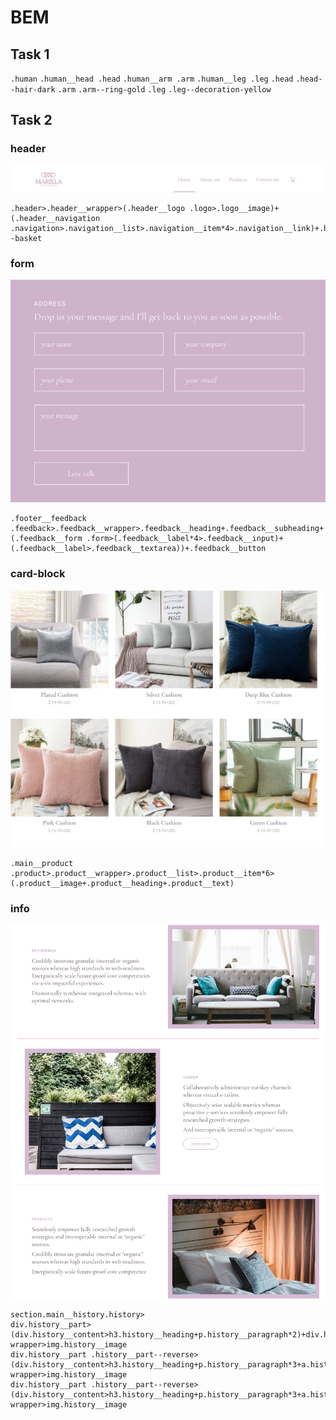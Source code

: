 # BEM
## Task 1
`.human`
`.human__head .head`
`.human__arm .arm`
`.human__leg .leg`
`.head`
`.head--hair-dark`
`.arm`
`.arm--ring-gold`
`.leg`
`.leg--decoration-yellow`

## Task 2
### header
![header](/img/header.png "header")
```
.header>.header__wrapper>(.header__logo .logo>.logo__image)+(.header__navigation .navigation>.navigation__list>.navigation__item*4>.navigation__link)+.header__button+.header__button--basket
```

### form 
![form](/img/form.png "form")
```
.footer__feedback .feedback>.feedback__wrapper>.feedback__heading+.feedback__subheading+(.feedback__form .form>(.feedback__label*4>.feedback__input)+(.feedback__label>.feedback__textarea))+.feedback__button
```

### card-block 
![card-block](/img/card-block.png "card-block")
```
.main__product .product>.product__wrapper>.product__list>.product__item*6>(.product__image+.product__heading+.product__text)
```

### info
![info](/img/info.png "info")
```
section.main__history.history>
div.history__part>(div.history__content>h3.history__heading+p.history__paragraph*2)+div.history__image-wrapper>img.history__image
div.history__part .history__part--reverse>(div.history__content>h3.history__heading+p.history__paragraph*3+a.history__link)+div.history__image-wrapper>img.history__image
div.history__part .history__part--reverse>(div.history__content>h3.history__heading+p.history__paragraph*3+a.history__link)+div.history__image-wrapper>img.history__image
```
